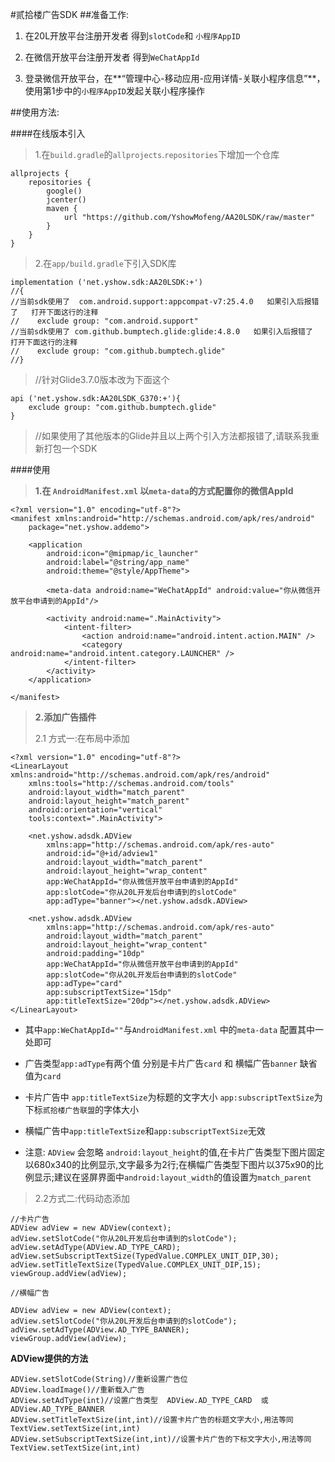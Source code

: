#贰拾楼广告SDK
##准备工作:


1. 在20L开放平台注册开发者  得到`slotCode`和 `小程序AppID`

2. 在微信开放平台注册开发者  得到`WeChatAppId`

3. 登录微信开放平台，在**“管理中心-移动应用-应用详情-关联小程序信息”**，使用第1步中的`小程序AppID`发起关联小程序操作

##使用方法:



####在线版本引入

> 1.在`build.gradle`的`allprojects`.`repositories`下增加一个仓库

	allprojects {
	    repositories {
	        google()
	        jcenter()
	        maven {
	            url "https://github.com/YshowMofeng/AA20LSDK/raw/master"
	        }
	    }
	}

> 2.在`app/build.gradle`下引入SDK库

    implementation ('net.yshow.sdk:AA20LSDK:+')
	//{
	//当前sdk使用了  com.android.support:appcompat-v7:25.4.0   如果引入后报错了   打开下面这行的注释
	//    exclude group: "com.android.support"
	//当前sdk使用了 com.github.bumptech.glide:glide:4.8.0   如果引入后报错了   打开下面这行的注释
	//    exclude group: "com.github.bumptech.glide"
	//}

>//针对Glide3.7.0版本改为下面这个

    api ('net.yshow.sdk:AA20LSDK_G370:+'){
		exclude group: "com.github.bumptech.glide"
	}

>//如果使用了其他版本的Glide并且以上两个引入方法都报错了,请联系我重新打包一个SDK

####使用

> **1.在 `AndroidManifest.xml` 以`meta-data`的方式配置你的微信AppId**
	
	<?xml version="1.0" encoding="utf-8"?>
	<manifest xmlns:android="http://schemas.android.com/apk/res/android"
	    package="net.yshow.addemo">
	
	    <application
	        android:icon="@mipmap/ic_launcher"
	        android:label="@string/app_name"
	        android:theme="@style/AppTheme">
	
	        <meta-data android:name="WeChatAppId" android:value="你从微信开放平台申请到的AppId"/>
	
	        <activity android:name=".MainActivity">
	            <intent-filter>
	                <action android:name="android.intent.action.MAIN" />
	                <category android:name="android.intent.category.LAUNCHER" />
	            </intent-filter>
	        </activity>
	    </application>
	
	</manifest>



> **2.添加广告插件**
> 
> 2.1 方式一:在布局中添加

	<?xml version="1.0" encoding="utf-8"?>
	<LinearLayout xmlns:android="http://schemas.android.com/apk/res/android"
	    xmlns:tools="http://schemas.android.com/tools"
	    android:layout_width="match_parent"
	    android:layout_height="match_parent"
	    android:orientation="vertical"
	    tools:context=".MainActivity">

        <net.yshow.adsdk.ADView 
			xmlns:app="http://schemas.android.com/apk/res-auto"
            android:id="@+id/adview1"
            android:layout_width="match_parent"
            android:layout_height="wrap_content"
            app:WeChatAppId="你从微信开放平台申请到的AppId"
	        app:slotCode="你从20L开发后台申请到的slotCode"
            app:adType="banner"></net.yshow.adsdk.ADView>

        <net.yshow.adsdk.ADView 
			xmlns:app="http://schemas.android.com/apk/res-auto"
            android:layout_width="match_parent"
            android:layout_height="wrap_content"
            android:padding="10dp"
            app:WeChatAppId="你从微信开放平台申请到的AppId"
	        app:slotCode="你从20L开发后台申请到的slotCode"
            app:adType="card"
            app:subscriptTextSize="15dp"
            app:titleTextSize="20dp"></net.yshow.adsdk.ADView>
	</LinearLayout>



- 其中`app:WeChatAppId=""`与`AndroidManifest.xml` 中的`meta-data` 配置其中一处即可

- 广告类型`app:adType`有两个值  分别是卡片广告`card` 和 横幅广告`banner` 缺省值为`card`

- 卡片广告中 `app:titleTextSize`为标题的文字大小  `app:subscriptTextSize`为下标`贰拾楼广告联盟`的字体大小

- 横幅广告中`app:titleTextSize`和`app:subscriptTextSize`无效

- 注意: `ADView` 会忽略 `android:layout_height`的值,在卡片广告类型下图片固定以680x340的比例显示,文字最多为2行;在横幅广告类型下图片以375x90的比例显示;建议在竖屏界面中`android:layout_width`的值设置为`match_parent`

> 2.2方式二:代码动态添加

	//卡片广告
	ADView adView = new ADView(context);
	adView.setSlotCode("你从20L开发后台申请到的slotCode");
	adView.setAdType(ADView.AD_TYPE_CARD);
	adView.setSubscriptTextSize(TypedValue.COMPLEX_UNIT_DIP,30);
	adView.setTitleTextSize(TypedValue.COMPLEX_UNIT_DIP,15);
	viewGroup.addView(adView);

	//横幅广告

    ADView adView = new ADView(context);
    adView.setSlotCode("你从20L开发后台申请到的slotCode");
    adView.setAdType(ADView.AD_TYPE_BANNER);
    viewGroup.addView(adView);

**ADView提供的方法**
	
	ADView.setSlotCode(String)//重新设置广告位
	ADView.loadImage()//重新载入广告
	ADView.setAdType(int)//设置广告类型  ADView.AD_TYPE_CARD  或  ADView.AD_TYPE_BANNER  
	ADView.setTitleTextSize(int,int)//设置卡片广告的标题文字大小,用法等同TextView.setTextSize(int,int)
	ADView.setSubscriptTextSize(int,int)//设置卡片广告的下标文字大小,用法等同TextView.setTextSize(int,int)
